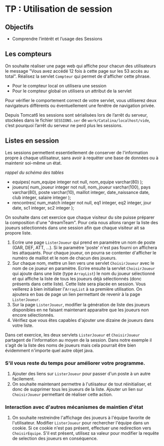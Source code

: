 
# TP : Utilisation de session

## Objectifs

* Comprendre l’intérêt et l’usage des Sessions 


## Les compteurs

On souhaite réaliser une page web qui affiche pour chacun des utilisateurs le message "Vous avez accédé 12 fois à
cette page sur les 53 accès au total". Réalisez la servlet `Compteur` qui permet de d'afficher cette phrase. 

* Pour le compteur local on utilisera une session
* Pour le compteur global on utilisera un attribut de la servlet

Pour vérifier le comportement correct de votre servlet, vous utiliserez deux navigateurs différents ou éventuellement une fenêtre de navigation privée.

Depuis Tomcat6 les sessions sont sérialisées lors de l’arrêt du serveur, stockées dans le fichier `SESSIONS.ser` de `work/Catalina/localhost/vide`, c’est pourquoi l’arrêt du serveur ne perd plus les sessions.

## Listes en session

Les sessions permettent essentiellement de conserver de l'information propre à chaque utilisateur, sans avoir à requêter une base de données ou à maintenir soi-même un état.  

_rappel du schéma des tables_

* equipes( num_equipe integer not null, nom_equipe varchar(80) );
* joueurs( num_joueur integer not null, nom_joueur varchar(100), pays varchar(80), poste varchar(10), maillot integer, date_naissance date, club integer, salaire integer );
* rencontres( num_match integer not null, eq1 integer, eq2 integer, jour date, sc1 integer, sc2 integer );

On souhaite dans cet exercice que chaque visiteur du site puisse préparer la composition d'une "dreamTeam". Pour cela nous allons ranger la liste des joueurs sélectionnés dans une session afin que chaque visiteur ait sa propore liste.

1. Ecrire une page `ListerJoueur` qui prend en paramètre un nom de poste (GAR, DEF, ATT, ...). Si le paramètre 'poste' n'est pas fourni on affichera les attaquants. Pour chaque joueur, on pourra se contenter d'afficher le numéro de maillot et le nom de chacun des joueurs.
1. Sur chaque nom, mettre un lien vers une servlet `ChoisirJoueur` avec le nom de ce joueur en paramètre. Ecrire ensuite la servlet `ChoisirJoueur` qui ajoute dans une liste (type `ArrayList`) le nom du joueur sélectionné et qui affiche la liste de tous les joueurs déjà sélectionnés (donc présents dans cette liste). Cette liste sera placée en session. Vous veillerez à bien initialiser l'`ArrayList` à sa première utilisation. On ajoutera en bas de page un lien permettant de revenir à la page `ListerJoueur`.
1. Sur la page `ListerJoueur`, modifier la génération de liste des joueurs disponibles en ne faisant maintenant apparaitre que les joueurs non encore sélectionnés.
1. Vérifiez que vous êtes capables d'ajouter une dizaine de joueurs dans votre liste.

Dans cet exercice, les deux servlets `ListerJoueur` et `ChoisirJoueur` partagent de l'information au moyen de la session. Dans notre exemple il s'agit de la liste des noms de joueurs mais cela pourrait être bien évidemment n'importe quel autre objet java.

### S'il vous reste du temps pour améliorer votre programme.

1. Ajouter des liens sur `ListerJoueur` pour passer d'un poste à un autre facilement.  
1. On souhaite maintenant permettre à l'utiisateur de tout réinitialiser, et donc de supprimer tous les joueurs de la liste. Ajouter un lien sur `ChoisirJoueur` permettant de réaliser cette action.


### Interaction avec d'autres mécanismes de maintien d'état

1. On souhaite restreindre l'affichage des joueurs à l'équipe favorite de l'utilisateur. Modifier `ListerJoueur` pour rechercher l'équipe dans un cookie. Si ce cookie n'est pas présent, effectuer une redirection vers `ChoisirEquipe`. S'il est présent, utilisez sa valeur pour modifier la requête de selection des joueurs en conséquence.  
